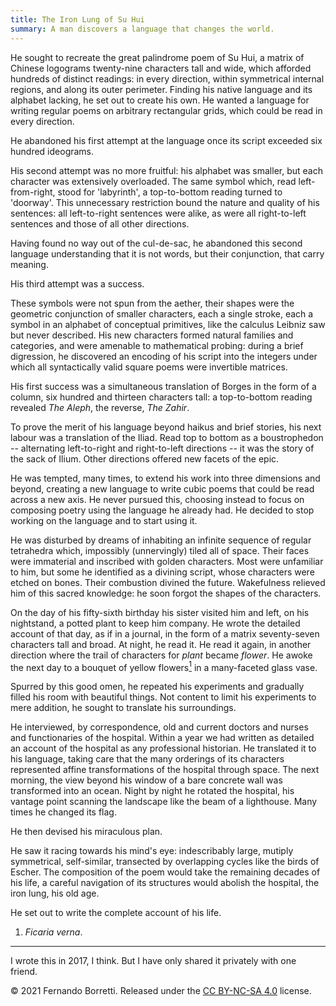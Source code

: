 ```yaml
---
title: The Iron Lung of Su Hui
summary: A man discovers a language that changes the world.
---
```


He sought to recreate the great palindrome poem of Su Hui, a matrix of Chinese
logograms twenty-nine characters tall and wide, which afforded hundreds of
distinct readings: in every direction, within symmetrical internal regions, and
along its outer perimeter. Finding his native language and its alphabet lacking,
he set out to create his own. He wanted a language for writing regular poems on
arbitrary rectangular grids, which could be read in every direction.

He abandoned his first attempt at the language once its script exceeded six
hundred ideograms.

His second attempt was no more fruitful: his alphabet was smaller, but each
character was extensively overloaded. The same symbol which, read
left-from-right, stood for 'labyrinth', a top-to-bottom reading turned to
'doorway'. This unnecessary restriction bound the nature and quality of his
sentences: all left-to-right sentences were alike, as were all right-to-left
sentences and those of all other directions.

Having found no way out of the cul-de-sac, he abandoned this second language
understanding that it is not words, but their conjunction, that carry meaning.

His third attempt was a success.

These symbols were not spun from the aether, their shapes were the geometric
conjunction of smaller characters, each a single stroke, each a symbol in an
alphabet of conceptual primitives, like the calculus Leibniz saw but never
described. His new characters formed natural families and categories, and were
amenable to mathematical probing: during a brief digression, he discovered an
encoding of his script into the integers under which all syntactically valid
square poems were invertible matrices.

His first success was a simultaneous translation of Borges in the form of a
column, six hundred and thirteen characters tall: a top-to-bottom reading
revealed _The Aleph_, the reverse, _The Zahir_.

To prove the merit of his language beyond haikus and brief stories, his next
labour was a translation of the Iliad. Read top to bottom as a boustrophedon --
alternating left-to-right and right-to-left directions -- it was the story of
the sack of Ilium. Other directions offered new facets of the epic.

He was tempted, many times, to extend his work into three dimensions and beyond,
creating a new language to write cubic poems that could be read across a new
axis. He never pursued this, choosing instead to focus on composing poetry using
the language he already had. He decided to stop working on the language and to
start using it.

He was disturbed by dreams of inhabiting an infinite sequence of regular
tetrahedra which, impossibly (unnervingly) tiled all of space. Their faces were
immaterial and inscribed with golden characters. Most were unfamiliar to him,
but some he identified as a divining script, whose characters were etched on
bones. Their combustion divined the future. Wakefulness relieved him of this
sacred knowledge: he soon forgot the shapes of the characters.

On the day of his fifty-sixth birthday his sister visited him and left, on his
nightstand, a potted plant to keep him company. He wrote the detailed account of
that day, as if in a journal, in the form of a matrix seventy-seven characters
tall and broad. At night, he read it. He read it again, in another direction
where the trail of characters for _plant_ became _flower_. He awoke the next day
to a bouquet of yellow flowers[<sup>1</sup>](#foot) in a many-faceted glass vase.

Spurred by this good omen, he repeated his experiments and gradually filled his
room with beautiful things. Not content to limit his experiments to mere
addition, he sought to translate his surroundings.

He interviewed, by correspondence, old and current doctors and nurses and
functionaries of the hospital. Within a year we had written as detailed an
account of the hospital as any professional historian. He translated it to his
language, taking care that the many orderings of its characters represented
affine transformations of the hospital through space. The next morning, the view
beyond his window of a bare concrete wall was transformed into an ocean. Night
by night he rotated the hospital, his vantage point scanning the landscape like
the beam of a lighthouse. Many times he changed its flag.

He then devised his miraculous plan.

He saw it racing towards his mind's eye: indescribably large, mutiply
symmetrical, self-similar, transected by overlapping cycles like the birds of
Escher. The composition of the poem would take the remaining decades of his
life, a careful navigation of its structures would abolish the hospital, the
iron lung, his old age.

He set out to write the complete account of his life.

1. <a id="foot"/> _Ficaria verna_.

---

I wrote this in 2017, I think. But I have only shared it privately with one friend.

© 2021 Fernando Borretti. Released under the [CC BY-NC-SA 4.0][license] license.

[license]: https://creativecommons.org/licenses/by-nc-sa/4.0/
